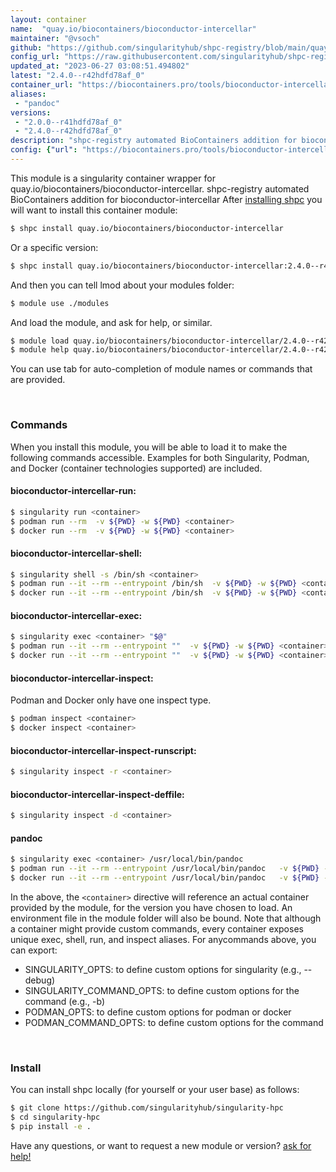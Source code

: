 ```yaml
---
layout: container
name:  "quay.io/biocontainers/bioconductor-intercellar"
maintainer: "@vsoch"
github: "https://github.com/singularityhub/shpc-registry/blob/main/quay.io/biocontainers/bioconductor-intercellar/container.yaml"
config_url: "https://raw.githubusercontent.com/singularityhub/shpc-registry/main/quay.io/biocontainers/bioconductor-intercellar/container.yaml"
updated_at: "2023-06-27 03:08:51.494802"
latest: "2.4.0--r42hdfd78af_0"
container_url: "https://biocontainers.pro/tools/bioconductor-intercellar"
aliases:
 - "pandoc"
versions:
 - "2.0.0--r41hdfd78af_0"
 - "2.4.0--r42hdfd78af_0"
description: "shpc-registry automated BioContainers addition for bioconductor-intercellar"
config: {"url": "https://biocontainers.pro/tools/bioconductor-intercellar", "maintainer": "@vsoch", "description": "shpc-registry automated BioContainers addition for bioconductor-intercellar", "latest": {"2.4.0--r42hdfd78af_0": "sha256:b396d45ca449137595b91caa2396042fae631a0589ddeb8ba61e626e38c01ff9"}, "tags": {"2.0.0--r41hdfd78af_0": "sha256:c636d11da28bb9d09fa713cd32e6771f2140ad06ee10f7010a24caa30f6d5817", "2.4.0--r42hdfd78af_0": "sha256:b396d45ca449137595b91caa2396042fae631a0589ddeb8ba61e626e38c01ff9"}, "docker": "quay.io/biocontainers/bioconductor-intercellar", "aliases": {"pandoc": "/usr/local/bin/pandoc"}}
---
```


This module is a singularity container wrapper for quay.io/biocontainers/bioconductor-intercellar.
shpc-registry automated BioContainers addition for bioconductor-intercellar
After [installing shpc](#install) you will want to install this container module:


```bash
$ shpc install quay.io/biocontainers/bioconductor-intercellar
```

Or a specific version:

```bash
$ shpc install quay.io/biocontainers/bioconductor-intercellar:2.4.0--r42hdfd78af_0
```

And then you can tell lmod about your modules folder:

```bash
$ module use ./modules
```

And load the module, and ask for help, or similar.

```bash
$ module load quay.io/biocontainers/bioconductor-intercellar/2.4.0--r42hdfd78af_0
$ module help quay.io/biocontainers/bioconductor-intercellar/2.4.0--r42hdfd78af_0
```

You can use tab for auto-completion of module names or commands that are provided.

<br>

### Commands

When you install this module, you will be able to load it to make the following commands accessible.
Examples for both Singularity, Podman, and Docker (container technologies supported) are included.

#### bioconductor-intercellar-run:

```bash
$ singularity run <container>
$ podman run --rm  -v ${PWD} -w ${PWD} <container>
$ docker run --rm  -v ${PWD} -w ${PWD} <container>
```

#### bioconductor-intercellar-shell:

```bash
$ singularity shell -s /bin/sh <container>
$ podman run --it --rm --entrypoint /bin/sh  -v ${PWD} -w ${PWD} <container>
$ docker run --it --rm --entrypoint /bin/sh  -v ${PWD} -w ${PWD} <container>
```

#### bioconductor-intercellar-exec:

```bash
$ singularity exec <container> "$@"
$ podman run --it --rm --entrypoint ""  -v ${PWD} -w ${PWD} <container> "$@"
$ docker run --it --rm --entrypoint ""  -v ${PWD} -w ${PWD} <container> "$@"
```

#### bioconductor-intercellar-inspect:

Podman and Docker only have one inspect type.

```bash
$ podman inspect <container>
$ docker inspect <container>
```

#### bioconductor-intercellar-inspect-runscript:

```bash
$ singularity inspect -r <container>
```

#### bioconductor-intercellar-inspect-deffile:

```bash
$ singularity inspect -d <container>
```


#### pandoc

```bash
$ singularity exec <container> /usr/local/bin/pandoc
$ podman run --it --rm --entrypoint /usr/local/bin/pandoc   -v ${PWD} -w ${PWD} <container> -c " $@"
$ docker run --it --rm --entrypoint /usr/local/bin/pandoc   -v ${PWD} -w ${PWD} <container> -c " $@"
```



In the above, the `<container>` directive will reference an actual container provided
by the module, for the version you have chosen to load. An environment file in the
module folder will also be bound. Note that although a container
might provide custom commands, every container exposes unique exec, shell, run, and
inspect aliases. For anycommands above, you can export:

 - SINGULARITY_OPTS: to define custom options for singularity (e.g., --debug)
 - SINGULARITY_COMMAND_OPTS: to define custom options for the command (e.g., -b)
 - PODMAN_OPTS: to define custom options for podman or docker
 - PODMAN_COMMAND_OPTS: to define custom options for the command

<br>

### Install

You can install shpc locally (for yourself or your user base) as follows:

```bash
$ git clone https://github.com/singularityhub/singularity-hpc
$ cd singularity-hpc
$ pip install -e .
```

Have any questions, or want to request a new module or version? [ask for help!](https://github.com/singularityhub/singularity-hpc/issues)